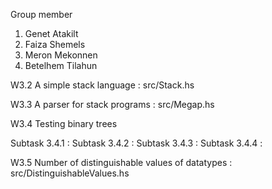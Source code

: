 Group member

1. Genet Atakilt
2. Faiza Shemels
3. Meron Mekonnen
4. Betelhem Tilahun

W3.2 A simple stack language : src/Stack.hs

W3.3 A parser for stack programs : src/Megap.hs

W3.4 Testing binary trees

Subtask 3.4.1 : 
Subtask 3.4.2 : 
Subtask 3.4.3 :
Subtask 3.4.4 :

W3.5 Number of distinguishable values of datatypes : src/DistinguishableValues.hs


